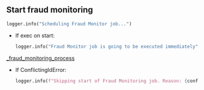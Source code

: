 ## Start fraud monitoring

```python
logger.info("Scheduling Fraud Monitor job...")
```

* If exec on start:
  ```python
  logger.info("Fraud Monitor job is going to be executed immediately")
  ```
  
[_fraud_monitoring_process](_fraud_monitoring_process.md)

* If ConflictingIdError:
  ```python
  logger.info(f"Skipping start of Fraud Monitoring job. Reason: {conflict}")
  ```